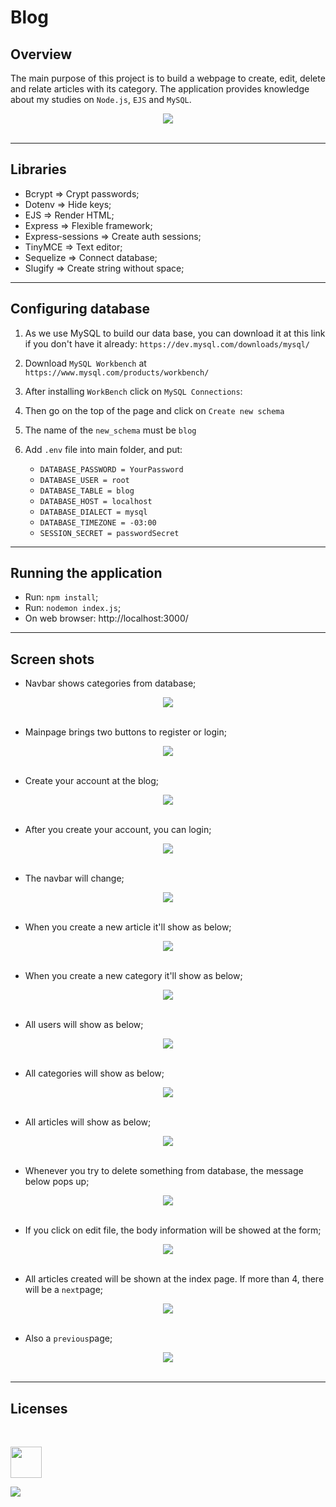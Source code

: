 # Blog

## Overview
The main purpose of this project is to build a webpage to create, edit, delete and relate articles with its category. The application provides knowledge about my studies on `Node.js`, `EJS` and `MySQL`.

<p align="center" style="margin: 0 10%;width:80%">
  <img  src="public/assets/src/index.png">
</p> <br>

<hr>

## Libraries 

- Bcrypt => Crypt passwords;
- Dotenv => Hide keys;
- EJS => Render HTML;
- Express => Flexible framework;
- Express-sessions => Create auth sessions;
- TinyMCE => Text editor;
- Sequelize => Connect database;
- Slugify => Create string without space;

<hr>

## Configuring database

1. As we use MySQL to build our data base, you can download it at this link if you don't have it already: 
`https://dev.mysql.com/downloads/mysql/ ` 
2. Download `MySQL Workbench` at `https://www.mysql.com/products/workbench/`

3. After installing `WorkBench` click on `MySQL Connections`:

4. Then go on the top of the page and click on `Create new schema`

5. The name of the `new_schema` must be `blog`

6. Add `.env` file into main folder, and put:

    - `DATABASE_PASSWORD = YourPassword`
    - `DATABASE_USER = root`
    - `DATABASE_TABLE = blog`
    - `DATABASE_HOST = localhost`
    - `DATABASE_DIALECT = mysql`
    - `DATABASE_TIMEZONE = -03:00`
    - `SESSION_SECRET = passwordSecret`

<hr>

## Running the application

- Run: `npm install`;
- Run: `nodemon index.js`;
- On web browser: http://localhost:3000/

<hr>


## Screen shots

- Navbar shows categories from database;

<p align="center" style="margin: 0 20%;width:60%">
  <img  src="public/assets/src/1.png">
</p> <br>

- Mainpage brings two buttons to register or login;

<p align="center" style="margin: 0 20%;width:60%">
  <img  src="public/assets/src/2.png">
</p> <br>

- Create your account at the blog;

<p align="center" style="margin: 0 20%;width:60%">
  <img  src="public/assets/src/3.png">
</p> <br>

- After you create your account, you can login;

<p align="center" style="margin: 0 20%;width:60%">
  <img  src="public/assets/src/4.png">
</p> <br>

- The navbar will change;

<p align="center" style="margin: 0 20%;width:60%">
  <img  src="public/assets/src/5.png">
</p> <br>

- When you create a new article it'll show as below;

<p align="center" style="margin: 0 20%;width:60%">
  <img  src="public/assets/src/6.png">
</p> <br>

- When you create a new category it'll show as below;

<p align="center" style="margin: 0 20%;width:60%">
  <img  src="public/assets/src/7.png">
</p> <br>

- All users will show as below;

<p align="center" style="margin: 0 20%;width:60%">
  <img  src="public/assets/src/8.png">
</p> <br>

- All categories will show as below;

<p align="center" style="margin: 0 20%;width:60%">
  <img  src="public/assets/src/9.png">
</p> <br>

- All articles will show as below;

<p align="center" style="margin: 0 20%;width:60%">
  <img  src="public/assets/src/10.png">
</p> <br>

- Whenever you try to delete something from database, the message below pops up;

<p align="center" style="margin: 0 20%;width:60%">
  <img  src="public/assets/src/11.png">
</p> <br>

- If you click on edit file, the body information will be showed at the form;

<p align="center" style="margin: 0 20%;width:60%">
  <img  src="public/assets/src/12.png">
</p> <br>

- All articles created will be shown at the index page. If more than 4, there will be a `next`page;

<p align="center" style="margin: 0 20%;width:60%">
  <img  src="public/assets/src/13.png">
</p> <br>

- Also a `previous`page;

<p align="center" style="margin: 0 20%;width:60%">
  <img  src="public/assets/src/14.png">
</p> <br>

<hr>

## Licenses
<br>
<p>
    <img style="width:50px;height:auto;"src="https://cdn.worldvectorlogo.com/logos/tinymce.svg" href="https://www.tiny.cloud/get-tiny/self-hosted/">
</p>
<p>
    <img src="https://img.shields.io/badge/Bootstrap-563D7C?style=for-the-badge&logo=bootstrap&logoColor=white">
</p>
